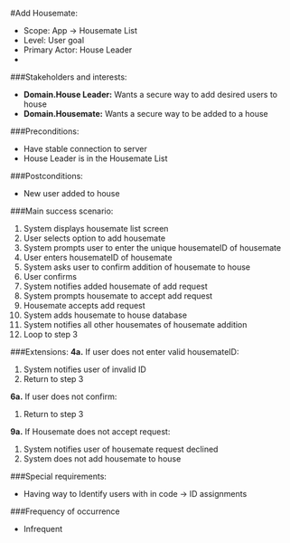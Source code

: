 #Add Housemate:
+ Scope: App -> Housemate List
+ Level: User goal
+ Primary Actor: House Leader
+
###Stakeholders and interests:
+ **Domain.House Leader:** Wants a secure way to add desired users to house
+ **Domain.Housemate:** Wants a secure way to be added to a house

###Preconditions:
+ Have stable connection to server
+ House Leader is in the Housemate List

###Postconditions:
+ New user added to house

###Main success scenario:
1. System displays housemate list screen
2. User selects option to add housemate
3. System prompts user to enter the unique housemateID of housemate
4. User enters housemateID of housemate
5. System asks user to confirm addition of housemate to house
6. User confirms
7. System notifies added housemate of add request
8. System prompts housemate to accept add request
9. Housemate accepts add request
10. System adds housemate to house database
11. System notifies all other housemates of housemate addition 
12. Loop to step 3

###Extensions:
**4a.** If user does not enter valid housemateID:
1. System notifies user of invalid ID
2. Return to step 3

**6a.** If user does not confirm:
1. Return to step 3

**9a.** If Housemate does not accept request:
1. System notifies user of housemate request declined
2. System does not add housemate to house

###Special requirements:
+ Having way to Identify users with in code → ID assignments

###Frequency of occurrence
+ Infrequent
